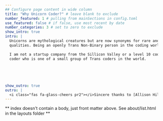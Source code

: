 ```yaml
---
## Configure page content in wide column
title: "Why Unicorn Coder?" # leave blank to exclude
number_featured: 1 # pulling from mainSections in config.toml
use_featured: false # if false, use most recent by date
number_categories: 3 # set to zero to exclude
show_intro: true
intro: |
  Unicorns are mythological creatures but are now synonyms for rare and highly desirable
  qualities. Being an openly Trans Non-Binary person in the coding world, I am rare and often the only one like me in groups talking about data science. 
  
  I am not a startup company from the Sillicon Valley or a level 10 coder, just a 
  coder who is one of a small group of Trans coders in the world.
  
  
  
  
  
show_outro: true
outro: |
  <i class="fas fa-glass-cheers pr2"></i>Sincere thanks to [Allison Hill]() for her making this Blogdown template.
---
```


** index doesn't contain a body, just front matter above.
See about/list.html in the layouts folder **
